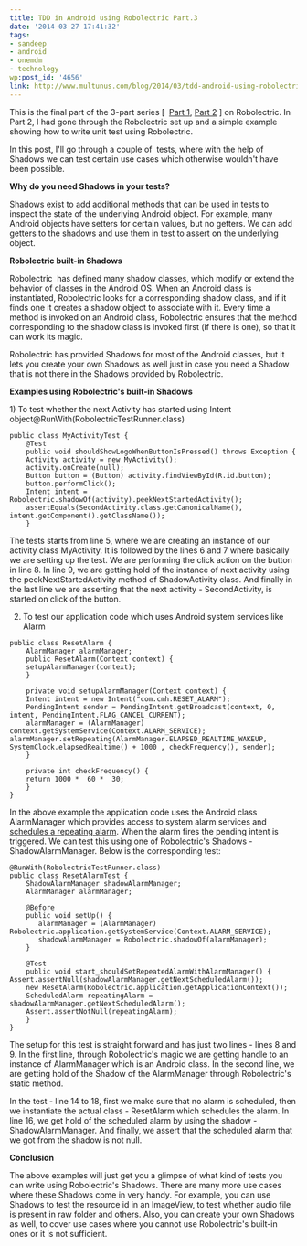 ```yaml
---
title: TDD in Android using Robolectric Part.3
date: '2014-03-27 17:41:32'
tags:
- sandeep
- android
- onemdm
- technology
wp:post_id: '4656'
link: http://www.multunus.com/blog/2014/03/tdd-android-using-robolectric-part-3/
---
```


This is the final part of the 3-part series [ 
[Part 1](http://www.multunus.com/blog/2014/02/tdd-using-roboelectric/),
[Part 2](http://www.multunus.com/blog/2014/03/tdd-android-robolectric-part-2/) ] on Robolectric. In Part 2, I had gone through the Robolectric set up and a simple example showing how to write unit test using Robolectric.

In this post, I'll go through a couple of  tests, where with the help of Shadows we can test certain use cases which otherwise wouldn't have been possible.


**Why do you need Shadows in your tests?**


Shadows exist to add additional methods that can be used in tests to inspect the state of the underlying Android object. For example, many Android objects have setters for certain values, but no getters. We can add getters to the shadows and use them in test to assert on the underlying object. 


**Robolectric built-in Shadows**

Robolectric  has defined many shadow classes, which modify or extend the behavior of classes in the Android OS. When an Android class is instantiated, Robolectric looks for a corresponding shadow class, and if it finds one it creates a shadow object to associate with it. Every time a method is invoked on an Android class, Robolectric ensures that the method corresponding to the shadow class is invoked first (if there is one), so that it can work its magic.

Robolectric has provided
Shadows for most of the Android classes, but it lets you create your own
Shadows as well just in case you need a Shadow that is not there in the Shadows provided by Robolectric.


**Examples using Robolectric's built-in Shadows**

1) To test whether the next
Activity has started using Intent object@RunWith(RobolectricTestRunner.class)

~~~
public class MyActivityTest {
    @Test
    public void shouldShowLogoWhenButtonIsPressed() throws Exception {
    Activity activity = new MyActivity();
    activity.onCreate(null);
    Button button = (Button) activity.findViewById(R.id.button);
    button.performClick();
    Intent intent = Robolectric.shadowOf(activity).peekNextStartedActivity();
    assertEquals(SecondActivity.class.getCanonicalName(), intent.getComponent().getClassName());
    }

~~~

The tests starts from line 5, where we are creating an instance of our activity class MyActivity. It is followed by the lines 6 and 7 where basically we are setting up the test. We are performing the click action on the button in line 8. In line 9, we are getting hold of the instance of next activity using the peekNextStartedActivity method of ShadowActivity class. And finally in the last line we are asserting that the next activity - SecondActivity, is started on click of the button.

2) To test our application code which uses Android system services like Alarm

~~~
public class ResetAlarm {
    AlarmManager alarmManager;
    public ResetAlarm(Context context) {
    setupAlarmManager(context);
    }

    private void setupAlarmManager(Context context) {
    Intent intent = new Intent("com.cmh.RESET_ALARM");
    PendingIntent sender = PendingIntent.getBroadcast(context, 0, intent, PendingIntent.FLAG_CANCEL_CURRENT);
    alarmManager = (AlarmManager) context.getSystemService(Context.ALARM_SERVICE);
alarmManager.setRepeating(AlarmManager.ELAPSED_REALTIME_WAKEUP, SystemClock.elapsedRealtime() + 1000 , checkFrequency(), sender);
    }

    private int checkFrequency() {
    return 1000 *  60 *  30;
    }
}
~~~


In the above example the application code uses the Android class AlarmManager which provides access to system alarm services and
[schedules a repeating alarm](http://developer.android.com/training/scheduling/alarms.html). When the alarm fires the pending intent is triggered. We can test this using one of Robolectric's
Shadows - ShadowAlarmManager. Below is the corresponding test:

~~~
@RunWith(RobolectricTestRunner.class)
public class ResetAlarmTest {
    ShadowAlarmManager shadowAlarmManager;
    AlarmManager alarmManager;

    @Before
    public void setUp() {
       alarmManager = (AlarmManager) Robolectric.application.getSystemService(Context.ALARM_SERVICE);
       shadowAlarmManager = Robolectric.shadowOf(alarmManager);
    }

    @Test
    public void start_shouldSetRepeatedAlarmWithAlarmManager() {
Assert.assertNull(shadowAlarmManager.getNextScheduledAlarm());
    new ResetAlarm(Robolectric.application.getApplicationContext());
    ScheduledAlarm repeatingAlarm = shadowAlarmManager.getNextScheduledAlarm();
    Assert.assertNotNull(repeatingAlarm);
    }
}

~~~~

The setup for this test is straight forward and has just two lines - lines 8 and 9. In the first line, through Robolectric's magic we are getting handle to an instance of AlarmManager which is an Android class. In the second line, we are getting hold of the Shadow of the AlarmManager through Robolectric's static method.

In the test - line 14 to 18, first we make sure that no alarm is scheduled, then we instantiate the actual class - ResetAlarm which schedules the alarm. In line 16, we get hold of the scheduled alarm by using the shadow - ShadowAlarmManager. And finally, we assert that the scheduled alarm that we got from the shadow is not null.


**Conclusion**

The above examples will just get you a glimpse of what kind of tests you can write using Robolectric's
Shadows. There are many more use cases where these Shadows come in very handy. For example, you can use Shadows to test the resource id in an ImageView, to test whether audio file is present in raw folder and others. Also, you can create your own Shadows as well, to cover use cases where you cannot use Robolectric's built-in ones or it is not sufficient.
